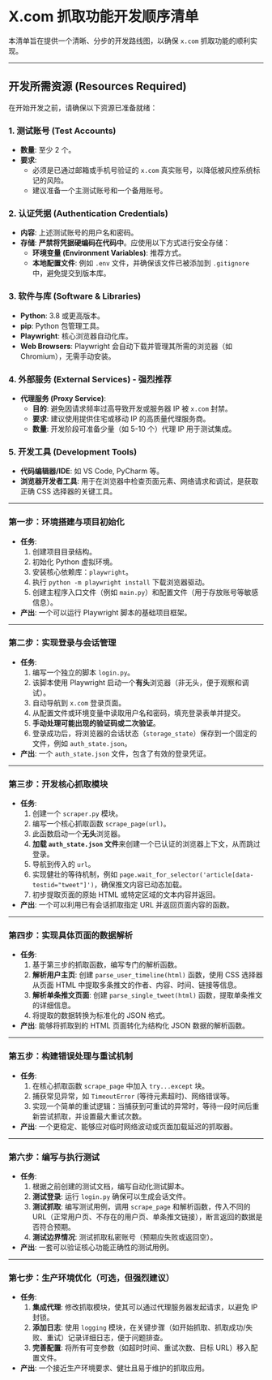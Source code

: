 # X.com 抓取功能开发顺序清单

本清单旨在提供一个清晰、分步的开发路线图，以确保 `x.com` 抓取功能的顺利实现。

---

## 开发所需资源 (Resources Required)

在开始开发之前，请确保以下资源已准备就绪：

### 1. **测试账号 (Test Accounts)**

*   **数量**: 至少 2 个。
*   **要求**:
    *   必须是已通过邮箱或手机号验证的 `x.com` 真实账号，以降低被风控系统标记的风险。
    *   建议准备一个主测试账号和一个备用账号。

### 2. **认证凭据 (Authentication Credentials)**

*   **内容**: 上述测试账号的用户名和密码。
*   **存储**: **严禁将凭据硬编码在代码中**。应使用以下方式进行安全存储：
    *   **环境变量 (Environment Variables)**: 推荐方式。
    *   **本地配置文件**: 例如 `.env` 文件，并确保该文件已被添加到 `.gitignore` 中，避免提交到版本库。

### 3. **软件与库 (Software & Libraries)**

*   **Python**: 3.8 或更高版本。
*   **pip**: Python 包管理工具。
*   **Playwright**: 核心浏览器自动化库。
*   **Web Browsers**: Playwright 会自动下载并管理其所需的浏览器（如 Chromium），无需手动安装。

### 4. **外部服务 (External Services) - 强烈推荐**

*   **代理服务 (Proxy Service)**:
    *   **目的**: 避免因请求频率过高导致开发或服务器 IP 被 `x.com` 封禁。
    *   **要求**: 建议使用提供住宅或移动 IP 的高质量代理服务商。
    *   **数量**: 开发阶段可准备少量（如 5-10 个）代理 IP 用于测试集成。

### 5. **开发工具 (Development Tools)**

*   **代码编辑器/IDE**: 如 VS Code, PyCharm 等。
*   **浏览器开发者工具**: 用于在浏览器中检查页面元素、网络请求和调试，是获取正确 CSS 选择器的关键工具。

---

### **第一步：环境搭建与项目初始化**

*   **任务**:
    1.  创建项目目录结构。
    2.  初始化 Python 虚拟环境。
    3.  安装核心依赖库：`playwright`。
    4.  执行 `python -m playwright install` 下载浏览器驱动。
    5.  创建主程序入口文件（例如 `main.py`）和配置文件（用于存放账号等敏感信息）。
*   **产出**: 一个可以运行 Playwright 脚本的基础项目框架。

---

### **第二步：实现登录与会话管理**

*   **任务**:
    1.  编写一个独立的脚本 `login.py`。
    2.  该脚本使用 Playwright 启动一个**有头**浏览器（非无头，便于观察和调试）。
    3.  自动导航到 `x.com` 登录页面。
    4.  从配置文件或环境变量中读取用户名和密码，填充登录表单并提交。
    5.  **手动处理可能出现的验证码或二次验证**。
    6.  登录成功后，将浏览器的会话状态（`storage_state`）保存到一个固定的文件，例如 `auth_state.json`。
*   **产出**: 一个 `auth_state.json` 文件，包含了有效的登录凭证。

---

### **第三步：开发核心抓取模块**

*   **任务**:
    1.  创建一个 `scraper.py` 模块。
    2.  编写一个核心抓取函数 `scrape_page(url)`。
    3.  此函数启动一个**无头**浏览器。
    4.  **加载 `auth_state.json` 文件**来创建一个已认证的浏览器上下文，从而跳过登录。
    5.  导航到传入的 `url`。
    6.  实现健壮的等待机制，例如 `page.wait_for_selector('article[data-testid="tweet"]')`，确保推文内容已动态加载。
    7.  初步提取页面的原始 HTML 或特定区域的文本内容并返回。
*   **产出**: 一个可以利用已有会话抓取指定 URL 并返回页面内容的函数。

---

### **第四步：实现具体页面的数据解析**

*   **任务**:
    1.  基于第三步的抓取函数，编写专门的解析函数。
    2.  **解析用户主页**: 创建 `parse_user_timeline(html)` 函数，使用 CSS 选择器从页面 HTML 中提取多条推文的作者、内容、时间、链接等信息。
    3.  **解析单条推文页面**: 创建 `parse_single_tweet(html)` 函数，提取单条推文的详细信息。
    4.  将提取的数据转换为标准化的 JSON 格式。
*   **产出**: 能够将抓取到的 HTML 页面转化为结构化 JSON 数据的解析函数。

---

### **第五步：构建错误处理与重试机制**

*   **任务**:
    1.  在核心抓取函数 `scrape_page` 中加入 `try...except` 块。
    2.  捕获常见异常，如 `TimeoutError` (等待元素超时)、网络错误等。
    3.  实现一个简单的重试逻辑：当捕获到可重试的异常时，等待一段时间后重新尝试抓取，并设置最大重试次数。
*   **产出**: 一个更稳定、能够应对临时网络波动或页面加载延迟的抓取器。

---

### **第六步：编写与执行测试**

*   **任务**:
    1.  根据之前创建的测试文档，编写自动化测试脚本。
    2.  **测试登录**: 运行 `login.py` 确保可以生成会话文件。
    3.  **测试抓取**: 编写测试用例，调用 `scrape_page` 和解析函数，传入不同的 URL（正常用户页、不存在的用户页、单条推文链接），断言返回的数据是否符合预期。
    4.  **测试边界情况**: 测试抓取私密账号（预期应失败或返回空）。
*   **产出**: 一套可以验证核心功能正确性的测试用例。

---

### **第七步：生产环境优化（可选，但强烈建议）**

*   **任务**:
    1.  **集成代理**: 修改抓取模块，使其可以通过代理服务器发起请求，以避免 IP 封锁。
    2.  **添加日志**: 使用 `logging` 模块，在关键步骤（如开始抓取、抓取成功/失败、重试）记录详细日志，便于问题排查。
    3.  **完善配置**: 将所有可变参数（如超时时间、重试次数、目标 URL）移入配置文件。
*   **产出**: 一个接近生产环境要求、健壮且易于维护的抓取应用。